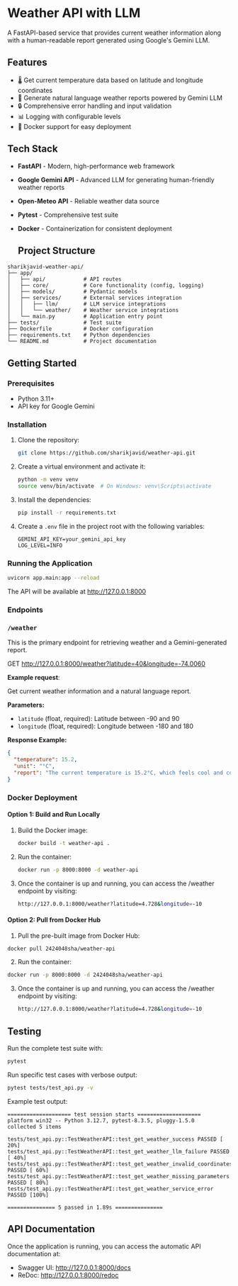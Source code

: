 # Weather API with LLM

A FastAPI-based service that provides current weather information along with a human-readable report generated using Google's Gemini LLM.


## Features

- 🌡️ Get current temperature data based on latitude and longitude coordinates
- 💬 Generate natural language weather reports powered by Gemini LLM
- 🔒 Comprehensive error handling and input validation
- 📊 Logging with configurable levels
- 🐳 Docker support for easy deployment

## Tech Stack

- **FastAPI** - Modern, high-performance web framework
- **Google Gemini API** - Advanced LLM for generating human-friendly weather reports
- **Open-Meteo API** - Reliable weather data source
- **Pytest** - Comprehensive test suite
- **Docker** - Containerization for consistent deployment

  ## Project Structure

```
sharikjavid-weather-api/
├── app/
│   ├── api/            # API routes
│   ├── core/           # Core functionality (config, logging)
│   ├── models/         # Pydantic models
│   ├── services/       # External services integration
│   │   ├── llm/        # LLM service integrations
│   │   └── weather/    # Weather service integrations
│   └── main.py         # Application entry point
├── tests/              # Test suite
├── Dockerfile          # Docker configuration
├── requirements.txt    # Python dependencies
└── README.md           # Project documentation
```

## Getting Started

### Prerequisites

- Python 3.11+
- API key for Google Gemini

### Installation

1. Clone the repository:
   ```bash
   git clone https://github.com/sharikjavid/weather-api.git
   ```

2. Create a virtual environment and activate it:
   ```bash
   python -m venv venv
   source venv/bin/activate  # On Windows: venv\Scripts\activate
   ```

3. Install the dependencies:
   ```bash
   pip install -r requirements.txt
   ```

4. Create a `.env` file in the project root with the following variables:
   ```
   GEMINI_API_KEY=your_gemini_api_key
   LOG_LEVEL=INFO
   ```

### Running the Application

```bash
uvicorn app.main:app --reload
```

The API will be available at http://127.0.0.1:8000


### Endpoints

### `/weather`
This is the primary endpoint for retrieving weather and a Gemini-generated report.

GET http://127.0.0.1:8000/weather?latitude=40&longitude=-74.0060

**Example request**:

Get current weather information and a natural language report.

**Parameters:**
- `latitude` (float, required): Latitude between -90 and 90
- `longitude` (float, required): Longitude between -180 and 180

**Response Example:**
```json
{
  "temperature": 15.2,
  "unit": "°C",
  "report": "The current temperature is 15.2°C, which feels cool and comfortable. Expect partly cloudy skies throughout the day. A light jacket or sweater is recommended for outdoor activities."
}
```



### Docker Deployment

#### Option 1: Build and Run Locally

1. Build the Docker image:
   ```bash
   docker build -t weather-api .
   ```

2. Run the container:
   ```bash
   docker run -p 8000:8000 -d weather-api
   ```
3. Once the container is up and running, you can access the /weather endpoint by visiting:
    ```bash
    http://127.0.0.1:8000/weather?latitude=4.728&longitude=-10
   ```
   

#### Option 2: Pull from Docker Hub

1. Pull the pre-built image from Docker Hub:
```bash
docker pull 2424048sha/weather-api
```

2. Run the container:
```bash
docker run -p 8000:8000 -d 2424048sha/weather-api
```
3. Once the container is up and running, you can access the /weather endpoint by visiting:
    ```bash
    http://127.0.0.1:8000/weather?latitude=4.728&longitude=-10
   ```

## Testing

Run the complete test suite with:

```bash
pytest
```

Run specific test cases with verbose output:
```bash
pytest tests/test_api.py -v
```

Example test output:
```
==================== test session starts ====================
platform win32 -- Python 3.12.7, pytest-8.3.5, pluggy-1.5.0
collected 5 items

tests/test_api.py::TestWeatherAPI::test_get_weather_success PASSED [ 20%]
tests/test_api.py::TestWeatherAPI::test_get_weather_llm_failure PASSED [ 40%]
tests/test_api.py::TestWeatherAPI::test_get_weather_invalid_coordinates PASSED [ 60%]
tests/test_api.py::TestWeatherAPI::test_get_weather_missing_parameters PASSED [ 80%]
tests/test_api.py::TestWeatherAPI::test_get_weather_service_error PASSED [100%]

=============== 5 passed in 1.89s ===============
```

## API Documentation

Once the application is running, you can access the automatic API documentation at:
- Swagger UI: http://127.0.0.1:8000/docs
- ReDoc: http://127.0.0.1:8000/redoc


